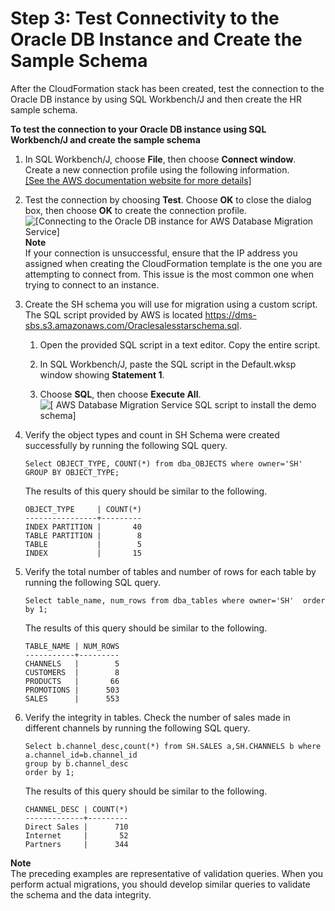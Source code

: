 # Step 3: Test Connectivity to the Oracle DB Instance and Create the Sample Schema<a name="CHAP_RDSOracle2Redshift.Steps.ConnectOracle"></a>

After the CloudFormation stack has been created, test the connection to the Oracle DB instance by using SQL Workbench/J and then create the HR sample schema\.

**To test the connection to your Oracle DB instance using SQL Workbench/J and create the sample schema**

1. In SQL Workbench/J, choose **File**, then choose **Connect window**\. Create a new connection profile using the following information\.    
[\[See the AWS documentation website for more details\]](http://docs.aws.amazon.com/dms/latest/sbs/CHAP_RDSOracle2Redshift.Steps.ConnectOracle.html)

1. Test the connection by choosing **Test**\. Choose **OK** to close the dialog box, then choose **OK** to create the connection profile\.  
![\[Connecting to the Oracle DB instance for AWS Database Migration Service\]](http://docs.aws.amazon.com/dms/latest/sbs/images/sbs-rdsor2redshift9.png)
**Note**  
If your connection is unsuccessful, ensure that the IP address you assigned when creating the CloudFormation template is the one you are attempting to connect from\. This issue is the most common one when trying to connect to an instance\.

1. Create the SH schema you will use for migration using a custom script\. The SQL script provided by AWS is located [https://dms\-sbs\.s3\.amazonaws\.com/Oraclesalesstarschema\.sql](https://dms-sbs.s3.amazonaws.com/Oraclesalesstarschema.sql)\. 

   1. Open the provided SQL script in a text editor\. Copy the entire script\.

   1. In SQL Workbench/J, paste the SQL script in the Default\.wksp window showing **Statement 1**\.

   1. Choose **SQL**, then choose **Execute All**\.  
![\[ AWS Database Migration Service SQL script to install the demo schema\]](http://docs.aws.amazon.com/dms/latest/sbs/images/sbs-rdsor2redshift9.5.png)

1. Verify the object types and count in SH Schema were created successfully by running the following SQL query\.

   ```
   Select OBJECT_TYPE, COUNT(*) from dba_OBJECTS where owner='SH'					
   GROUP BY OBJECT_TYPE;
   ```

   The results of this query should be similar to the following\.

   ```
   OBJECT_TYPE     | COUNT(*)
   ----------------+---------
   INDEX PARTITION |       40
   TABLE PARTITION |        8
   TABLE           |        5
   INDEX           |       15
   ```

1. Verify the total number of tables and number of rows for each table by running the following SQL query\.

   ```
   Select table_name, num_rows from dba_tables where owner='SH'  order by 1;
   ```

   The results of this query should be similar to the following\.

   ```
   TABLE_NAME | NUM_ROWS
   -----------+---------
   CHANNELS   |        5
   CUSTOMERS  |        8
   PRODUCTS   |       66
   PROMOTIONS |      503
   SALES      |      553
   ```

1. Verify the integrity in tables\. Check the number of sales made in different channels by running the following SQL query\.

   ```
   Select b.channel_desc,count(*) from SH.SALES a,SH.CHANNELS b where a.channel_id=b.channel_id 
   group by b.channel_desc 
   order by 1;
   ```

   The results of this query should be similar to the following\.

   ```
   CHANNEL_DESC | COUNT(*)
   -------------+---------
   Direct Sales |      710
   Internet     |       52
   Partners     |      344
   ```

**Note**  
The preceding examples are representative of validation queries\. When you perform actual migrations, you should develop similar queries to validate the schema and the data integrity\. 